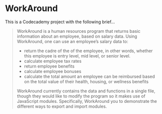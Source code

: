 # WorkAround

This is a Codecademy project with the following brief...

> WorkAround is a human resources program that returns basic information about an employee, based on salary data. Using WorkAround, one can use an employee’s salary data to:
> * return the cadre of the of the employee, in other words, whether this employee is entry level, mid level, or senior level.
> * calculate employee tax rates
> * return employee benefits
> * calculate employee bonuses
> * calculate the total amount an employee can be reimbursed based on the total value of their health, housing, or wellness benefits
> 
> WorkAround currently contains the data and functions in a single file, though they would like to modify the program so it makes use of JavaScript modules. Specifically, WorkAround you to demonstrate the different ways to export and import modules.
